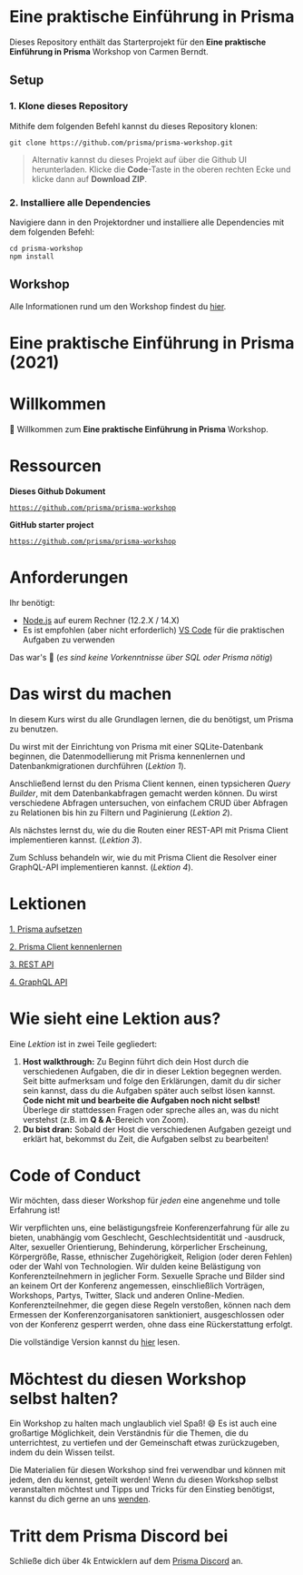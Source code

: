 # Eine praktische Einführung in Prisma

Dieses Repository enthält das Starterprojekt für den **Eine praktische Einführung in Prisma** Workshop von Carmen Berndt.

## Setup

### 1. Klone dieses Repository

Mithife dem folgenden Befehl kannst du dieses Repository klonen:

```
git clone https://github.com/prisma/prisma-workshop.git
```

> Alternativ kannst du dieses Projekt auf über die Github UI herunterladen. Klicke die **Code**-Taste in the oberen rechten Ecke und klicke dann auf **Download ZIP**.

### 2. Installiere alle Dependencies

Navigiere dann in den Projektordner und installiere alle Dependencies mit dem folgenden Befehl:

```
cd prisma-workshop
npm install
```

## Workshop

Alle Informationen rund um den Workshop findest du [hier](https://github.com/prisma/prisma-workshop).

# Eine praktische Einführung in Prisma (2021)

# Willkommen

👋 Willkommen zum **Eine praktische Einführung in Prisma** Workshop.

# Ressourcen

**Dieses Github Dokument**

[`https://github.com/prisma/prisma-workshop`](https://github.com/prisma/prisma-workshop)


**GitHub starter project**

[`https://github.com/prisma/prisma-workshop`](https://github.com/prisma/prisma-workshop)

# Anforderungen

Ihr benötigt:

- [Node.js](https://nodejs.org/en/) auf eurem Rechner (12.2.X / 14.X)
- Es ist empfohlen (aber nicht erforderlich) [VS Code](https://code.visualstudio.com/) für die praktischen Aufgaben zu verwenden

Das war's 🙌 (*es sind keine Vorkenntnisse über SQL oder Prisma nötig*)

# Das wirst du machen

In diesem Kurs wirst du alle Grundlagen lernen, die du benötigst, um Prisma zu benutzen.

Du wirst mit der Einrichtung von Prisma mit einer SQLite-Datenbank beginnen, die Datenmodellierung mit Prisma kennenlernen und Datenbankmigrationen durchführen (*Lektion 1*).

Anschließend lernst du den Prisma Client kennen, einen typsicheren *Query Builder*, mit dem Datenbankabfragen gemacht werden können. Du wirst verschiedene Abfragen untersuchen, von einfachem CRUD über Abfragen zu Relationen bis hin zu Filtern und Paginierung (*Lektion 2*).

Als nächstes lernst du, wie du die Routen einer REST-API mit Prisma Client implementieren kannst. (*Lektion 3*).

Zum Schluss behandeln wir, wie du mit Prisma Client die Resolver einer GraphQL-API implementieren kannst. (*Lektion 4*).

# Lektionen

[1. Prisma aufsetzen](1-prisma-aufsetzen.md)

[2. Prisma Client kennenlernen](2-prisma-client.md)

[3. REST API](3-rest-api.md)

[4. GraphQL API](4-graphql-api.md)

# Wie sieht eine Lektion aus?

Eine *Lektion* ist in zwei Teile gegliedert:

1. **Host walkthrough:** Zu Beginn führt dich dein Host durch die verschiedenen Aufgaben, die dir in dieser Lektion begegnen werden. Seit bitte aufmerksam und folge den Erklärungen, damit du dir sicher sein kannst, dass du die Aufgaben später auch selbst lösen kannst. **Code nicht mit und bearbeite die Aufgaben noch nicht selbst!** Überlege dir stattdessen Fragen oder spreche alles an,  was du nicht verstehst (z.B. im **Q & A**-Bereich von Zoom).
2. **Du bist dran:** Sobald der Host die verschiedenen Aufgaben gezeigt und erklärt hat, bekommst du Zeit, die Aufgaben selbst zu bearbeiten!


# Code of Conduct

Wir möchten, dass dieser Workshop für *jeden* eine angenehme und tolle Erfahrung ist!

Wir verpflichten uns, eine belästigungsfreie Konferenzerfahrung für alle zu bieten, unabhängig vom Geschlecht, Geschlechtsidentität und -ausdruck, Alter, sexueller Orientierung, Behinderung, körperlicher Erscheinung, Körpergröße, Rasse, ethnischer Zugehörigkeit, Religion (oder deren Fehlen) oder der Wahl von Technologien. Wir dulden keine Belästigung von Konferenzteilnehmern in jeglicher Form. Sexuelle Sprache und Bilder sind an keinem Ort der Konferenz angemessen, einschließlich Vorträgen, Workshops, Partys, Twitter, Slack und anderen Online-Medien. Konferenzteilnehmer, die gegen diese Regeln verstoßen, können nach dem Ermessen der Konferenzorganisatoren sanktioniert, ausgeschlossen oder von der Konferenz gesperrt werden, ohne dass eine Rückerstattung erfolgt. 

Die vollständige Version kannst du [hier](https://github.com/prisma/Prisma-Day/blob/master/code-of-conduct.md) lesen.

# Möchtest du diesen Workshop selbst halten?

Ein Workshop zu halten mach unglaublich viel Spaß! 😄 Es ist auch eine großartige Möglichkeit, dein Verständnis für die Themen, die du unterrichtest, zu vertiefen und der Gemeinschaft etwas zurückzugeben, indem du dein Wissen teilst.

Die Materialien für diesen Workshop sind frei verwendbar und können mit jedem, den du kennst, geteilt werden! Wenn du diesen Workshop selbst veranstalten möchtest und Tipps und Tricks für den Einstieg benötigst, kannst du dich gerne an uns [wenden](mailto:support@prisma.io).

# Tritt dem Prisma Discord bei

Schließe dich über 4k Entwicklern auf dem [Prisma Discord](https://pris.ly/t/discord) an.